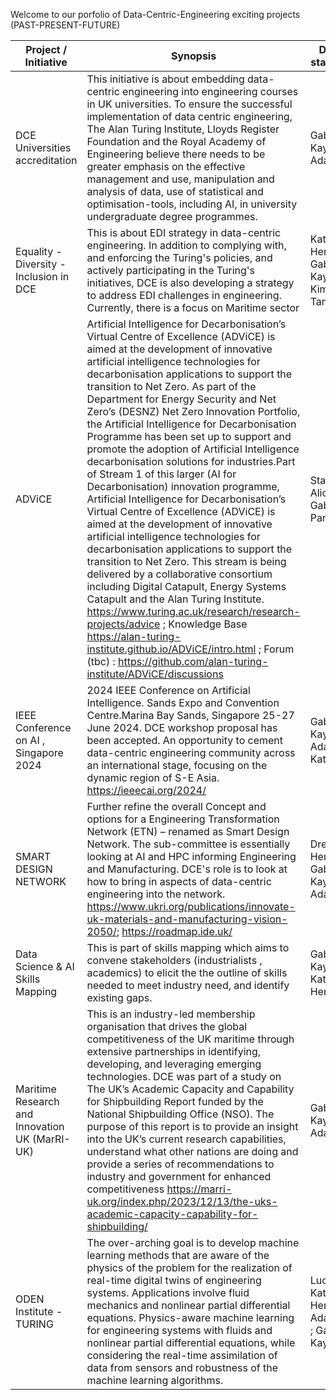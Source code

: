 Welcome to our porfolio of Data-Centric-Engineering exciting projects (PAST-PRESENT-FUTURE) 

| Project / Initiative | Synopsis | DCE main stakeholders | Priority | Status | 
| -------- | -------- | -------- | -------- |-------- |
| DCE Universities accreditation | This initiative is about embedding data-centric engineering into engineering courses in UK universities. To ensure the successful implementation of data centric engineering, The Alan Turing Institute, Lloyds Register Foundation and the Royal Academy of Engineering believe there needs to be greater emphasis on the effective management and use, manipulation and analysis of data, use of statistical and optimisation-tools, including AI, in university undergraduate degree programmes.| Gabin Kayumbi, Adam Sobey | High | In Progress |
| Equality - Diversity - Inclusion in DCE | This is about EDI strategy in data-centric engineering. In addition to complying with, and enforcing the Turing's policies, and actively participating in the Turing's initiatives, DCE is also developing a strategy to address EDI challenges in engineering. Currently, there is a focus on Maritime sector | Katy Henderson ; Gabin Kayumbi ; Kimberly Tam | High | In progress | 
| ADViCE | Artificial Intelligence for Decarbonisation’s Virtual Centre of Excellence (ADViCE) is aimed at the development of innovative artificial intelligence technologies for decarbonisation applications to support the transition to Net Zero. As part of the Department for Energy Security and Net Zero’s (DESNZ) Net Zero Innovation Portfolio, the Artificial Intelligence for Decarbonisation Programme has been set up to support and promote the adoption of Artificial Intelligence decarbonisation solutions for industries.Part of Stream 1 of this larger (AI for Decarbonisation) innovation programme, Artificial Intelligence for Decarbonisation’s Virtual Centre of Excellence (ADViCE) is aimed at the development of innovative artificial intelligence technologies for decarbonisation applications to support the transition to Net Zero. This stream is being delivered by a collaborative consortium including Digital Catapult, Energy Systems Catapult and the Alan Turing Institute. https://www.turing.ac.uk/research/research-projects/advice ; Knowledge Base  https://alan-turing-institute.github.io/ADViCE/intro.html ; Forum (tbc) : https://github.com/alan-turing-institute/ADViCE/discussions | Stakeholders: Alice, Fran, Gabin, Adam; Panos; Ruchi. | | In Progress|
| IEEE Conference on AI , Singapore 2024 | 2024 IEEE Conference on Artificial Intelligence. Sands Expo and Convention Centre.Marina Bay Sands, Singapore 25-27 June 2024. DCE workshop proposal has been accepted. An opportunity to cement data-centric engineering community across an international stage, focusing on the dynamic region of S-E Asia. https://ieeecai.org/2024/ | Gabin Kayumbi; Adam Sobey; Katy | | In progress |
| SMART DESIGN NETWORK | Further refine the overall Concept and options for a Engineering Transformation Network (ETN) – renamed as Smart Design Network. The sub-committee is essentially looking at AI and HPC informing Engineering and Manufacturing. DCE's role is to look at how to bring in aspects of data-centric engineering into the network. https://www.ukri.org/publications/innovate-uk-materials-and-manufacturing-vision-2050/; https://roadmap.ide.uk/ | Drew Hemment; Gabin Kayumbi; Adam Sobey || In Progress |
| Data Science & AI Skills Mapping | This is part of skills mapping which aims to convene stakeholders (industrialists , academics) to elicit the the outline of skills needed to meet industry need, and identify existing gaps.| Gabin Kayumbi , Katy Henderson | | |
| Maritime Research and Innovation UK (MarRI-UK) | This is an industry-led membership organisation that drives the global competitiveness of the UK maritime through extensive partnerships in identifying, developing, and leveraging emerging technologies. DCE was part of a study on The UK’s Academic Capacity and Capability for Shipbuilding Report funded by the National Shipbuilding Office (NSO). The purpose of this report is to provide an insight into the UK’s current research capabilities, understand what other nations are doing and provide a series of recommendations to industry and government for enhanced competitiveness https://marri-uk.org/index.php/2023/12/13/the-uks-academic-capacity-capability-for-shipbuilding/ | Gabin Kayumbi; Adam Sobey || Completed |
| ODEN Institute - TURING | The over-arching goal is to develop machine learning methods that are aware of the physics of the problem for the realization of real-time digital twins of engineering systems. Applications involve fluid mechanics and nonlinear partial differential equations. Physics-aware machine learning for engineering systems with fluids and nonlinear partial differential equations, while considering the real-time assimilation of data from sensors and robustness of the machine learning algorithms.|Luca Magri; Katy Henderson ; Adam Sobey ; Gabin Kayumbi | | In Progress |
